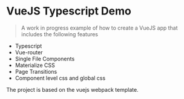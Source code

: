 # VueJS Typescript Demo

> A work in progress example of how to create a VueJS app that includes the following features

* Typescript
* Vue-router
* Single File Components
* Materialize CSS
* Page Transitions
* Component level css and global css

The project is based on the vuejs webpack template.



